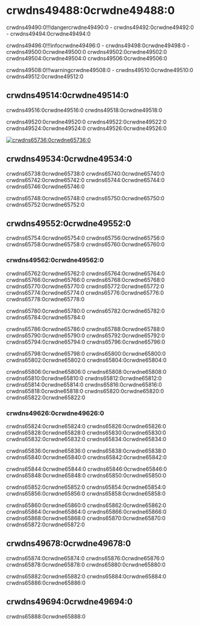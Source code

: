 # crwdns49488:0crwdne49488:0

crwdns49490:0!!!dangercrwdne49490:0
    - crwdns49492:0crwdne49492:0
    - crwdns49494:0crwdne49494:0

crwdns49496:0!!!infocrwdne49496:0
    - crwdns49498:0crwdne49498:0
    - crwdns49500:0crwdne49500:0 crwdns49502:0crwdne49502:0 crwdns49504:0crwdne49504:0 crwdns49506:0crwdne49506:0

crwdns49508:0!!!warningcrwdne49508:0
    - crwdns49510:0crwdne49510:0 crwdns49512:0crwdne49512:0

## crwdns49514:0crwdne49514:0

crwdns49516:0crwdne49516:0 crwdns49518:0crwdne49518:0

crwdns49520:0crwdne49520:0 crwdns49522:0crwdne49522:0 crwdns49524:0crwdne49524:0 crwdns49526:0crwdne49526:0

[![crwdns65736:0crwdne65736:0](crwdns65734:0crwdne65734:0)](crwdns65732:0crwdne65732:0)

## crwdns49534:0crwdne49534:0

crwdns65738:0crwdne65738:0 crwdns65740:0crwdne65740:0 crwdns65742:0crwdne65742:0 crwdns65744:0crwdne65744:0 crwdns65746:0crwdne65746:0

crwdns65748:0crwdne65748:0 crwdns65750:0crwdne65750:0 crwdns65752:0crwdne65752:0

## crwdns49552:0crwdne49552:0

crwdns65754:0crwdne65754:0 crwdns65756:0crwdne65756:0 crwdns65758:0crwdne65758:0 crwdns65760:0crwdne65760:0

### crwdns49562:0crwdne49562:0

crwdns65762:0crwdne65762:0 crwdns65764:0crwdne65764:0 crwdns65766:0crwdne65766:0 crwdns65768:0crwdne65768:0 crwdns65770:0crwdne65770:0 crwdns65772:0crwdne65772:0 crwdns65774:0crwdne65774:0 crwdns65776:0crwdne65776:0 crwdns65778:0crwdne65778:0

crwdns65780:0crwdne65780:0 crwdns65782:0crwdne65782:0 crwdns65784:0crwdne65784:0

crwdns65786:0crwdne65786:0 crwdns65788:0crwdne65788:0 crwdns65790:0crwdne65790:0 crwdns65792:0crwdne65792:0 crwdns65794:0crwdne65794:0 crwdns65796:0crwdne65796:0

crwdns65798:0crwdne65798:0 crwdns65800:0crwdne65800:0 crwdns65802:0crwdne65802:0 crwdns65804:0crwdne65804:0

crwdns65806:0crwdne65806:0 crwdns65808:0crwdne65808:0 crwdns65810:0crwdne65810:0 crwdns65812:0crwdne65812:0 crwdns65814:0crwdne65814:0 crwdns65816:0crwdne65816:0 crwdns65818:0crwdne65818:0 crwdns65820:0crwdne65820:0 crwdns65822:0crwdne65822:0

### crwdns49626:0crwdne49626:0

crwdns65824:0crwdne65824:0 crwdns65826:0crwdne65826:0 crwdns65828:0crwdne65828:0 crwdns65830:0crwdne65830:0 crwdns65832:0crwdne65832:0 crwdns65834:0crwdne65834:0

crwdns65836:0crwdne65836:0 crwdns65838:0crwdne65838:0 crwdns65840:0crwdne65840:0 crwdns65842:0crwdne65842:0

crwdns65844:0crwdne65844:0 crwdns65846:0crwdne65846:0 crwdns65848:0crwdne65848:0 crwdns65850:0crwdne65850:0

crwdns65852:0crwdne65852:0 crwdns65854:0crwdne65854:0 crwdns65856:0crwdne65856:0 crwdns65858:0crwdne65858:0

crwdns65860:0crwdne65860:0 crwdns65862:0crwdne65862:0 crwdns65864:0crwdne65864:0 crwdns65866:0crwdne65866:0 crwdns65868:0crwdne65868:0 crwdns65870:0crwdne65870:0 crwdns65872:0crwdne65872:0

## crwdns49678:0crwdne49678:0

crwdns65874:0crwdne65874:0 crwdns65876:0crwdne65876:0 crwdns65878:0crwdne65878:0  crwdns65880:0crwdne65880:0

crwdns65882:0crwdne65882:0 crwdns65884:0crwdne65884:0 crwdns65886:0crwdne65886:0

## crwdns49694:0crwdne49694:0

crwdns65888:0crwdne65888:0
